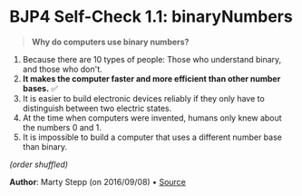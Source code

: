 # BJP4 Self-Check 1.1: binaryNumbers

> **Why do computers use binary numbers?**

1. Because there are 10 types of people: Those who understand binary, and those
   who don't.
2. **It makes the computer faster and more efficient than other number bases.**
   ✅
3. It is easier to build electronic devices reliably if they only have to
   distinguish between two electric states.
4. At the time when computers were invented, humans only knew about the numbers
   0 and 1.
5. It is impossible to build a computer that uses a different number base than
   binary.

_(order shuffled)_

**Author**: Marty Stepp (on 2016/09/08) • [Source](https://practiceit.cs.washington.edu/problem/view/bjp4/chapter1/s1-binaryNumbers)
